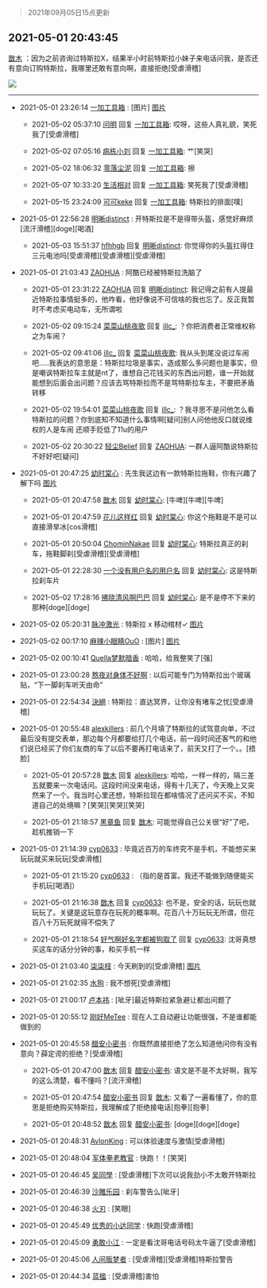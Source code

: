 > 2021年09月05日15点更新
<link rel="stylesheet" href="https://cdn.jsdelivr.net/gh/taotie6/sampleJSON@main/css/photo_show.css">


 ## 2021-05-01 20:43:45 

 [㪚木](https://www.coolapk.com/feed/26694477?shareKey=ZDdkN2E3YzIwODcxNjEzMTc3ZWM~) ：因为之前咨询过特斯拉X，结果半小时前特斯拉小妹子来电话问我，是否还有意向订购特斯拉，我哪里还敢有意向啊，直接拒绝[受虐滑稽] 

<div class="album">
<img class="img-item" src="http://image.coolapk.com/feed/2021/0501/20/1081091_c44bf511_3024_7884@1080x534.jpeg" />
</div>

 ------- 

- 2021-05-01 23:26:14 [一加工具箱](uid=2758349) : [图片] [图片](http://image.coolapk.com/feed/2021/0430/22/1498492_21b81df3_3906_0115@180x277.gif)

    - 2021-05-02 05:37:10 [问明](uid=2554027) 回复 [一加工具箱](uid=2758349): 哎呀，这些人真礼貌，笑死我了[受虐滑稽] 

    - 2021-05-02 07:05:16 [病栋小刘](uid=1558516) 回复 [一加工具箱](uid=2758349): 艹[笑哭] 

    - 2021-05-02 18:06:32 [零落尘泥](uid=3648294) 回复 [一加工具箱](uid=2758349): 擦 

    - 2021-05-07 10:33:20 [生活相对](uid=3983943) 回复 [一加工具箱](uid=2758349): 笑死我了[受虐滑稽] 

    - 2021-05-15 23:24:09 [可可keke](uid=2190423) 回复 [一加工具箱](uid=2758349): 特斯拉的排面[噗] 

- 2021-05-01 22:56:28 [明晰distinct](uid=1960890) : 开特斯拉是不是得带头盔，感觉好麻烦[流汗滑稽][doge][喝酒] 

    - 2021-05-03 15:51:37 [hfhhgb](uid=3145393) 回复 [明晰distinct](uid=1960890): 你觉得你的头盔扛得住三元电池吗[受虐滑稽][受虐滑稽][受虐滑稽] 

- 2021-05-01 21:03:43 [ZAOHUA](uid=1930793) : 阿酷已经被特斯拉洗脑了 

    - 2021-05-01 23:31:22 [ZAOHUA](uid=1930793) 回复 [明晰distinct](uid=1960890): 我记得之前有人提最近特斯拉事情挺多的，他咋看，他好像说不可信啥的我也忘了。反正我暂时不考虑买电动车，无所谓啦 

    - 2021-05-02 09:15:24 [菜菜山桃夜歌](uid=2107599) 回复 [illc_](uid=3010182): ？你把消费者正常维权称之为车闹？ 

    - 2021-05-02 09:41:06 [illc_](uid=3010182) 回复 [菜菜山桃夜歌](uid=2107599): 我从头到尾没说过车闹吧.....我表达的意思是：特斯拉垃圾是事实，造成那么多问题也是事实，但是嘲讽特斯拉车主就是nt了，谁想自己花钱买的东西出问题，谁一开始就能想到后面会出问题？应该去骂特斯拉而不是骂特斯拉车主，不要把矛盾转移 

    - 2021-05-02 19:54:01 [菜菜山桃夜歌](uid=2107599) 回复 [illc_](uid=3010182): ？我寻思不是问他怎么看特斯拉的问题？你到底知不知道什么事情啊[疑问]别人问他他反口就说维权的人是车闹 还顺手贬低了11u的用户 

    - 2021-05-02 20:30:22 [轻尘Belief](uid=2445333) 回复 [ZAOHUA](uid=1930793): 一群人逼阿酷说特斯拉不好好吧[疑问] 

- 2021-05-01 20:47:25 [幼时棠心](uid=1017379) : 先生我这边有一款特斯拉拖鞋，你有兴趣了解下吗 [图片](http://image.coolapk.com/feed/2021/0501/20/1017379_99e4543c_3244_064@960x1166.jpeg)

    - 2021-05-01 20:47:58 [㪚木](uid=1081091) 回复 [幼时棠心](uid=1017379): [牛啤][牛啤][牛啤] 

    - 2021-05-01 20:47:59 [花儿这样红](uid=3618501) 回复 [幼时棠心](uid=1017379): 你这个拖鞋是不是可以直接滑旱冰[cos滑稽] 

    - 2021-05-01 20:50:04 [ChominNakae](uid=1119358) 回复 [幼时棠心](uid=1017379): 特斯拉真正的刹车，拖鞋脚刹[受虐滑稽][受虐滑稽] 

    - 2021-05-01 22:28:30 [一个没有用户名的用户名](uid=1314924) 回复 [幼时棠心](uid=1017379): 这是特斯拉刹车片 

    - 2021-05-02 17:28:16 [拂晓清风啊巴巴](uid=3572803) 回复 [幼时棠心](uid=1017379): 是不是停不下来的那种[doge][doge] 

- 2021-05-02 05:20:31 [脉冲激光](uid=1825566) : 特斯拉 x
移动棺材✓ [图片](http://image.coolapk.com/feed/2021/0502/05/1825566_4030_5356@240x240.jpg)

- 2021-05-02 00:17:10 [麻辣小眼睛OuO](uid=499955) : [图片] [图片](http://image.coolapk.com/feed/2021/0502/00/499955_d9a6bfe4_5828_4973@593x545.jpeg)

- 2021-05-02 00:10:41 [Quella梦默暗香](uid=575228) : 哈哈，给我整笑了[强] 

- 2021-05-01 23:00:28 [熬夜对身体不好啊](uid=1541994) : 以后可能专门为特斯拉出个玻璃贴，“下一脚刹车听天由命” 

- 2021-05-01 22:54:34 [決絕](uid=2288436) : 特斯拉：直达冥界，让你没有堵车之忧[受虐滑稽] 

- 2021-05-01 20:55:48 [alexkillers](uid=917649) : 前几个月填了特斯拉的试驾意向单，不过最后没有提交表单，那边每个月都要给打几个电话，前一段时间还客气的和他们说已经买了你们友商的车了以后不要再打电话来了，前天又打了一个。。[捂脸] 

    - 2021-05-01 20:57:28 [㪚木](uid=1081091) 回复 [alexkillers](uid=917649): 哈哈，一样一样的，隔三差五就要来一次电话问。这段时间没来电话，得有十几天了，今天晚上又突然来了一个。我当时心里还想，特斯拉现在都啥情况了还问买不买，不知道自己的处境嘛？[笑哭][笑哭][笑哭] 

    - 2021-05-01 21:18:57 [黑章鱼](uid=1544882) 回复 [㪚木](uid=1081091): 可能觉得自己公关很“好”了吧，趁机推销一下 

- 2021-05-01 21:14:39 [cyp0633](uid=773302) : 毕竟近百万的车终究不是手机，不能想买来玩玩就买来玩玩[受虐滑稽] 

    - 2021-05-01 21:15:20 [cyp0633](uid=773302) : （指的是首富。我还不能做到随便能买手机玩[喝酒]） 

    - 2021-05-01 21:16:38 [㪚木](uid=1081091) 回复 [cyp0633](uid=773302): 也不是，安全的话，玩玩也就玩玩了。关键是这玩意存在玩死的概率啊。花百八十万玩玩无所谓，但花百八十万玩死就得不偿失了 

    - 2021-05-01 21:18:54 [好气啊好名字都被狗取了](uid=1229616) 回复 [cyp0633](uid=773302): 沈哥真想买这车的话分分钟的事，和买手机一样 

- 2021-05-01 21:03:40 [柒柒枝](uid=3605645) : 今天刷到的[受虐滑稽] [图片](http://image.coolapk.com/feed/2021/0501/21/3605645_5393128b_4218_4575@1763x2350.jpeg)

- 2021-05-01 21:02:35 [水狗](uid=1827990) : 我不想死[受虐滑稽] 

- 2021-05-01 21:00:17 [卢本祎](uid=2851774) : [呲牙]最近特斯拉紧急避让都出问题了 

- 2021-05-01 20:55:12 [刚好MeTee](uid=860189) : 现在人工自动避让功能很强，不是谁都能做到的 

- 2021-05-01 20:45:58 [醋安小密书](uid=1946508) : 你既然直接拒绝了怎么知道他问你有没有意向？薛定谔的拒绝？[受虐滑稽] 

    - 2021-05-01 20:47:00 [㪚木](uid=1081091) 回复 [醋安小密书](uid=1946508): 语文是不是不太好啊，我写的这么清楚，看不懂吗？[流汗滑稽] 

    - 2021-05-01 20:47:54 [醋安小密书](uid=1946508) 回复 [㪚木](uid=1081091): 又看了一遍看懂了，你的意思是拒绝购买特斯拉，我理解成了拒绝接电话[抱拳][抱拳] 

    - 2021-05-01 20:48:52 [㪚木](uid=1081091) 回复 [醋安小密书](uid=1946508): [doge][doge][doge] 

- 2021-05-01 20:48:31 [AvlonKing](uid=964891) : 可以体验速度与激情[受虐滑稽] 

- 2021-05-01 20:48:04 [军体拳老教官](uid=2044950) : 快跑！！[笑哭] 

- 2021-05-01 20:46:45 [吴同學](uid=1320218) : [受虐滑稽]下次可以说我劲小不太敢开特斯拉 

- 2021-05-01 20:46:39 [沙雕乐园](uid=2447129) : 刹车警告么[呲牙] 

- 2021-05-01 20:46:38 [火刃](uid=2160359) : [笑眼] 

- 2021-05-01 20:45:49 [优秀的小达同学](uid=3114536) : 快跑[受虐滑稽] 

- 2021-05-01 20:45:09 [勇敢小江](uid=1282724) : 一定是看沈哥电话号码太牛逼了[受虐滑稽] 

- 2021-05-01 20:45:06 [人间贩梦者](uid=2446972) : [受虐滑稽][受虐滑稽]特斯拉警告 

- 2021-05-01 20:44:34 [蓝楹](uid=467567) : [受虐滑稽]害怕 

